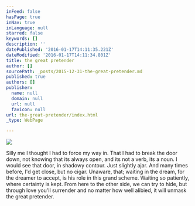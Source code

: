 ```yaml
---
inFeed: false
hasPage: true
inNav: true
inLanguage: null
starred: false
keywords: []
description: ''
datePublished: '2016-01-17T14:11:35.221Z'
dateModified: '2016-01-17T14:11:34.801Z'
title: the great pretender
author: []
sourcePath: _posts/2015-12-31-the-great-pretender.md
published: true
authors: []
publisher:
  name: null
  domain: null
  url: null
  favicon: null
url: the-great-pretender/index.html
_type: WebPage

---
```

![](https://s3-us-west-2.amazonaws.com/the-grid-img/p/5c44330af6f626a33531d580e20ea62128aec18b.jpg)

Silly me
I thought I had to 
force my way in.
That I had to 
break the door down,
not knowing 
that its always open,
and its not a verb, 
its a noun.
I would see that door,
in shadowy contour.
Just slightly ajar.
And many times before,
I'd get close, but no cigar.
Unaware, that;
waiting in the dream, 
for the dreamer to accept,
is his role 
in this grand scheme.
Waiting so patiently, 
where certainty is kept. 
From here to the other side, 
we can try to hide,
but through love you'll surrender
and no matter how well alibied, 
it will unmask the great pretender.